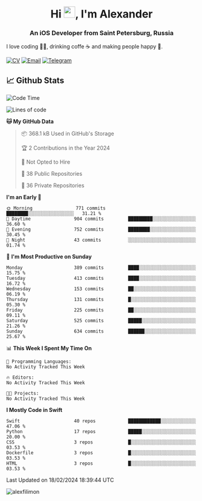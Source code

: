 <h1 align="center">Hi <img src="https://raw.githubusercontent.com/MartinHeinz/MartinHeinz/master/wave.gif" width="30px">, I'm Alexander</h1>
<h3 align="center">An iOS Developer from Saint Petersburg, Russia</h3>

I love coding 👨‍💻, drinking coffe ☕️ and making people happy 🎊.

[![CV](https://img.shields.io/badge/CV-Александр%20Филимонов-14b420)](./resources/CV_Aleksandr_Filimonov_iOS_November_2023.pdf)
[![Email](https://img.shields.io/badge/Email-as.filimonov@mail.ru-f39f37)](mailto:as.filimonov@mail.ru)
[![Telegram](https://img.shields.io/badge/Telegram-alexfilimon-1686b1)](https://t.me/alexfilimon)

## 📈 Github Stats

<!--START_SECTION:waka-->
![Code Time](http://img.shields.io/badge/Code%20Time-0%20secs-blue)

![Lines of code](https://img.shields.io/badge/From%20Hello%20World%20I%27ve%20Written-1.5%20million%20lines%20of%20code-blue)

**🐱 My GitHub Data** 

> 📦 368.1 kB Used in GitHub's Storage 
 > 
> 🏆 2 Contributions in the Year 2024
 > 
> 🚫 Not Opted to Hire
 > 
> 📜 38 Public Repositories 
 > 
> 🔑 36 Private Repositories 
 > 
**I'm an Early 🐤** 

```text
🌞 Morning                771 commits         ████████░░░░░░░░░░░░░░░░░   31.21 % 
🌆 Daytime                904 commits         █████████░░░░░░░░░░░░░░░░   36.60 % 
🌃 Evening                752 commits         ████████░░░░░░░░░░░░░░░░░   30.45 % 
🌙 Night                  43 commits          ░░░░░░░░░░░░░░░░░░░░░░░░░   01.74 % 
```
📅 **I'm Most Productive on Sunday** 

```text
Monday                   389 commits         ████░░░░░░░░░░░░░░░░░░░░░   15.75 % 
Tuesday                  413 commits         ████░░░░░░░░░░░░░░░░░░░░░   16.72 % 
Wednesday                153 commits         ██░░░░░░░░░░░░░░░░░░░░░░░   06.19 % 
Thursday                 131 commits         █░░░░░░░░░░░░░░░░░░░░░░░░   05.30 % 
Friday                   225 commits         ██░░░░░░░░░░░░░░░░░░░░░░░   09.11 % 
Saturday                 525 commits         █████░░░░░░░░░░░░░░░░░░░░   21.26 % 
Sunday                   634 commits         ██████░░░░░░░░░░░░░░░░░░░   25.67 % 
```


📊 **This Week I Spent My Time On** 

```text
💬 Programming Languages: 
No Activity Tracked This Week

🔥 Editors: 
No Activity Tracked This Week

🐱‍💻 Projects: 
No Activity Tracked This Week
```

**I Mostly Code in Swift** 

```text
Swift                    40 repos            ████████████░░░░░░░░░░░░░   47.06 % 
Python                   17 repos            █████░░░░░░░░░░░░░░░░░░░░   20.00 % 
CSS                      3 repos             █░░░░░░░░░░░░░░░░░░░░░░░░   03.53 % 
Dockerfile               3 repos             █░░░░░░░░░░░░░░░░░░░░░░░░   03.53 % 
HTML                     3 repos             █░░░░░░░░░░░░░░░░░░░░░░░░   03.53 % 
```




 Last Updated on 18/02/2024 18:39:44 UTC
<!--END_SECTION:waka-->

<img align="center" src="https://github-readme-stats.vercel.app/api?username=alexfilimon&show_icons=true" alt="alexfilimon" />
